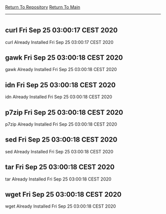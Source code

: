 [Return To Repository](https://github.com/bast69/piholeparser/)
[Return To Main](https://github.com/bast69/piholeparser/blob/master/RecentRunLogs/Mainlog.md)
____________________________________
# 
## curl Fri Sep 25 03:00:17 CEST 2020
curl Already Installed Fri Sep 25 03:00:17 CEST 2020
## gawk Fri Sep 25 03:00:18 CEST 2020
gawk Already Installed Fri Sep 25 03:00:18 CEST 2020
## idn Fri Sep 25 03:00:18 CEST 2020
idn Already Installed Fri Sep 25 03:00:18 CEST 2020
## p7zip Fri Sep 25 03:00:18 CEST 2020
p7zip Already Installed Fri Sep 25 03:00:18 CEST 2020
## sed Fri Sep 25 03:00:18 CEST 2020
sed Already Installed Fri Sep 25 03:00:18 CEST 2020
## tar Fri Sep 25 03:00:18 CEST 2020
tar Already Installed Fri Sep 25 03:00:18 CEST 2020
## wget Fri Sep 25 03:00:18 CEST 2020
wget Already Installed Fri Sep 25 03:00:18 CEST 2020
